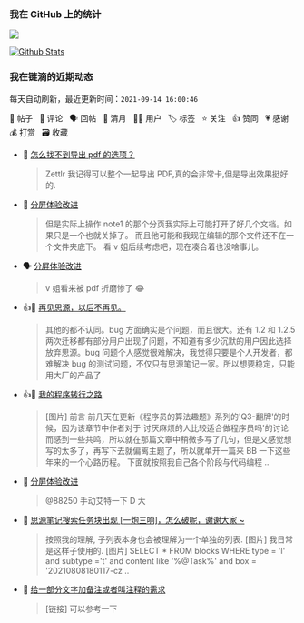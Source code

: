### 我在 GitHub 上的统计

<a title="Hits" target="_blank" href="https://github.com/Crowds21/Crowds21"><img src="https://hits.b3log.org/crowds21/crowds21.svg"></a>

[![Github Stats](https://github-readme-stats.vercel.app/api?username=crowds21&theme=tokyonight&show_icons=true)](https://github.com/crowds21)

<!--events start -->

### 我在链滴的近期动态

每天自动刷新，最近更新时间：`2021-09-14 16:00:46`

📝 帖子 &nbsp; 💬 评论 &nbsp; 🗣 回帖 &nbsp; 🌙 清月 &nbsp; 👨‍💻 用户 &nbsp; 🏷️ 标签 &nbsp; ⭐️ 关注 &nbsp; 👍 赞同 &nbsp; 💗 感谢 &nbsp; 💰 打赏 &nbsp; 🗃 收藏

* 💬 [怎么找不到导出 pdf 的选项？](https://ld246.com/article/1631454536255/comment/1631495373091#comments)

  > Zettlr 我记得可以整个一起导出 PDF,真的会非常卡,但是导出效果挺好的.
* 💬 [分屏体验改进](https://ld246.com/article/1631244480430/comment/1631343338693#comments)

  > 但是实际上操作 note1 的那个分页我实际上可能打开了好几个文档。如果只是一个也就关掉了。 而且他可能和我现在编辑的那个文件还不在一个文件夹底下。 看 v 姐后续考虑吧，现在凑合着也没啥事儿。
* 🗣 [分屏体验改进](https://ld246.com/article/1631244480430/comment/1631333034031#comments)

  > v 姐看来被 pdf 折磨惨了 😂
* 👍💬 [再见思源，以后不再见。](https://ld246.com/article/1630378855743/comment/1630400202168#comments)

  > 其他的都不认同。bug 方面确实是个问题，而且很大。还有 1.2 和 1.2.5 两次迁移都有部分用户出现了问题，不知道有多少沉默的用户因此选择放弃思源。bug 问题个人感觉很难解决，我觉得只要是个人开发者，都难解决 bug 的测试问题，不仅只有思源笔记一家。所以想要稳定，只能用大厂的产品了
* 👍📝 [我的程序转行之路](https://ld246.com/article/1601133627513)

  > [图片] 前言 前几天在更新《程序员的算法趣题》系列的'Q3-翻牌'的时候，因为该章节中作者对于'讨厌麻烦的人比较适合做程序员吗'的讨论而感到一些共鸣，所以就在那篇文章中稍微多写了几句，但是又感觉想写的太多了，再写下去就偏离主题了，所以就单开一篇来 BB 一下这些年来的一个心路历程。 下面就按照我自己各个阶段与代码编程 ..
* 💬 [分屏体验改进](https://ld246.com/article/1631244480430/comment/1631326004014#comments)

  > @88250 手动艾特一下 D 大
* 💬 [思源笔记搜索任务块出现 [一炮三响]，怎么破呢，谢谢大家 ~](https://ld246.com/article/1631284799388/comment/1631325914072#comments)

  > 按照我的理解, 子列表本身也会被理解为一个单独的列表. [图片] 我日常是这样子使用的. [图片] SELECT * FROM blocks WHERE type = 'l' and subtype ='t' and content like '%@Task%' and box = '20210808180117-cz ..
* 💬 [给一部分文字加备注或者叫注释的需求](https://ld246.com/article/1631274861773/comment/1631279614729#comments)

  > [链接] 可以参考一下


<!--events end -->
